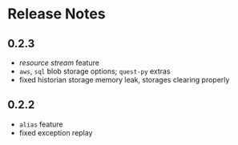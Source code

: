 # Release Notes

## 0.2.3

- *resource stream* feature
- `aws`, `sql` blob storage options; `quest-py` extras
- fixed historian storage memory leak, storages clearing properly

## 0.2.2

- `alias` feature
- fixed exception replay